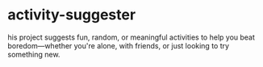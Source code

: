 # activity-suggester
his project suggests fun, random, or meaningful activities to help you beat boredom—whether you're alone, with friends, or just looking to try something new.
